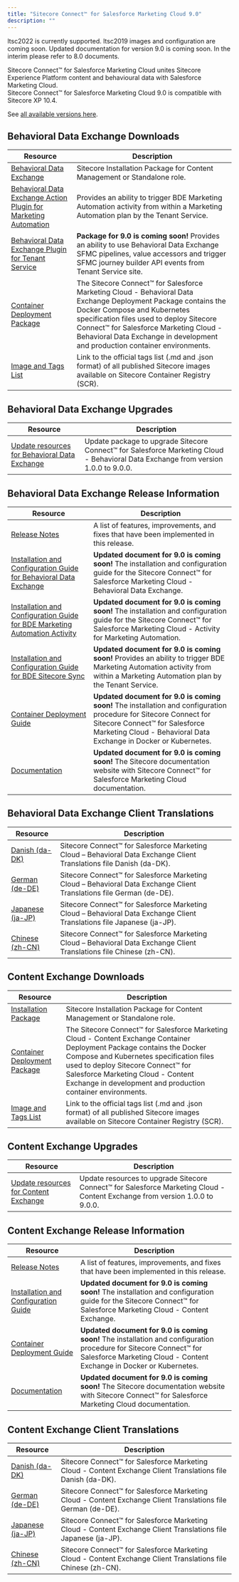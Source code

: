 ```yaml
---
title: "Sitecore Connect™ for Salesforce Marketing Cloud 9.0"
description: ""
---
```


  <Alert variant='warning' mb={4}>
    <AlertIcon />
    ltsc2022 is currently supported. ltsc2019 images and configuration are coming soon.
  </Alert>
  <Alert variant='warning' mb={4}>
    <AlertIcon />
    Updated documentation for version 9.0 is coming soon. In the interim please refer to 8.0 documents.
  </Alert>

Sitecore Connect™ for Salesforce Marketing Cloud unites Sitecore Experience Platform content and behavioural data with Salesforce Marketing Cloud.\
Sitecore Connect™ for Salesforce Marketing Cloud 9.0 is compatible with Sitecore XP 10.4.

See [all available versions here](/downloads/Sitecore_Connect_software_for_Salesforce_Marketing_Cloud).

## Behavioral Data Exchange Downloads

 | Resource | Description |
 | --- | --- |
 | [Behavioral Data Exchange](https://scdp.blob.core.windows.net/downloads/Sitecore%20Connect%20software%20for%20Salesforce%20Marketing%20Cloud/1x/Sitecore%20Connect%20software%20for%20Salesforce%20Marketing%20Cloud%2090/Sitecore%20Connect%20for%20Salesforce%20Marketing%20Cloud%20-%20Behavioral%20Data%20Exchange%209.0.2%20rev.%2000440.zip) | Sitecore Installation Package for Content Management or Standalone role. |
 | [Behavioral Data Exchange Action Plugin for Marketing Automation](https://scdp.blob.core.windows.net/downloads/Sitecore%20Connect%20software%20for%20Salesforce%20Marketing%20Cloud/1x/Sitecore%20Connect%20software%20for%20Salesforce%20Marketing%20Cloud%2090/Sitecore%20Connect%20for%20Salesforce%20Marketing%20Cloud%20-%20Behavioral%20Data%20Exchange%20Marketing%20Automation%209.0.2%20rev.%2000440.scwdp.zip) | Provides an ability to trigger BDE Marketing Automation activity from within a Marketing Automation plan by the Tenant Service. |
 | [Behavioral Data Exchange Plugin for Tenant Service](https://scdp.blob.core.windows.net/downloads/Sitecore%20Connect%20software%20for%20Salesforce%20Marketing%20Cloud/1x/Sitecore%20Connect%20software%20for%20Salesforce%20Marketing%20Cloud%2080/Sitecore%20Connect%20for%20Salesforce%20Marketing%20Cloud%20-%20BDE%20Plugin%20for%20Tenant%20Service%208.0.437%20rev.%2000437.scwdp.zip) | **Package for 9.0 is coming soon!** Provides an ability to use Behavioral Data Exchange SFMC pipelines, value accessors and trigger SFMC journey builder API events from Tenant Service site. |
 | [Container Deployment Package](https://github.com/Sitecore/container-deployment/releases/tag/sfmcbde%2F9.0.2.00440.197) | The Sitecore Connect™ for Salesforce Marketing Cloud - Behavioral Data Exchange Deployment Package contains the Docker Compose and Kubernetes specification files used to deploy Sitecore Connect™ for Salesforce Marketing Cloud - Behavioral Data Exchange in development and production container environments. |
 | [Image and Tags List](https://github.com/Sitecore/docker-images/tree/master/tags) | Link to the official tags list (.md and .json format) of all published Sitecore images available on Sitecore Container Registry (SCR). |

## Behavioral Data Exchange Upgrades

 | Resource | Description |
 | --- | --- |
 | [Update resources for Behavioral Data Exchange](/downloads/Resource_files_for_Modules/1x/Resource_files_for_Modules_100) | Update package to upgrade Sitecore Connect™ for Salesforce Marketing Cloud - Behavioral Data Exchange from version 1.0.0 to 9.0.0. |

## Behavioral Data Exchange Release Information

 | Resource | Description |
 | --- | --- |
 | [Release Notes](/downloads/Sitecore_Connect_software_for_Salesforce_Marketing_Cloud/1x/Sitecore_Connect_software_for_Salesforce_Marketing_Cloud_90/Release_Notes__BDE) | A list of features, improvements, and fixes that have been implemented in this release. |
 | [Installation and Configuration Guide for Behavioral Data Exchange](https://doc.sitecore.com/xp/en/developers/salesforce-marketing-cloud/80/sitecore-connect-for-salesforce-marketing-cloud/installing-sfmc-behavioral-data-exchange.html) | **Updated document for 9.0 is coming soon!** The installation and configuration guide for the Sitecore Connect™ for Salesforce Marketing Cloud - Behavioral Data Exchange. |
 | [Installation and Configuration Guide for BDE Marketing Automation Activity](https://doc.sitecore.com/xp/en/developers/salesforce-marketing-cloud/80/sitecore-connect-for-salesforce-marketing-cloud/install-sfmc-behavioral-data-exchange-activity-for-marketing-automation-on-prem.html) | **Updated document for 9.0 is coming soon!** The installation and configuration guide for the Sitecore Connect™ for Salesforce Marketing Cloud - Activity for Marketing Automation. |
 | [Installation and Configuration Guide for BDE Sitecore Sync](https://doc.sitecore.com/xp/en/developers/salesforce-marketing-cloud/80/sitecore-connect-for-salesforce-marketing-cloud/walkthrough--installing-sfmc-behavioral-data-exchange-sitecore-sync-on-prem.html) | **Updated document for 9.0 is coming soon!** Provides an ability to trigger BDE Marketing Automation activity from within a Marketing Automation plan by the Tenant Service. |
 | [Container Deployment Guide](https://doc.sitecore.com/xp/en/developers/salesforce-marketing-cloud/80/sitecore-connect-for-salesforce-marketing-cloud/installing-sfmc-behavioral-data-exchange-on-containers.html) | **Updated document for 9.0 is coming soon!** The installation and configuration procedure for Sitecore Connect for Sitecore Connect™ for Salesforce Marketing Cloud - Behavioral Data Exchange in Docker or Kubernetes. |
 | [Documentation](https://doc.sitecore.com/developers/salesforce-marketing-cloud/80/sitecore-connect-for-salesforce-marketing-cloud/en/sitecore-connect-for-salesforce-marketing-cloud.html) | **Updated document for 9.0 is coming soon!** The Sitecore documentation website with Sitecore Connect™ for Salesforce Marketing Cloud documentation. |

## Behavioral Data Exchange Client Translations

 | Resource | Description |
 | --- | --- |
 | [Danish (da-DK)](https://scdp.blob.core.windows.net/downloads/Sitecore%20Connect%20software%20for%20Salesforce%20Marketing%20Cloud/1x/Sitecore%20Connect%20software%20for%20Salesforce%20Marketing%20Cloud%2090/Sitecore%20Connect%20for%20Salesforce%20Marketing%20Cloud%20-%20Behavioral%20Data%20Exchange%209.0.2%20rev.%2000440%20(da-DK).zip) | Sitecore Connect™ for Salesforce Marketing Cloud – Behavioral Data Exchange Client Translations file Danish (da-DK). |
 | [German (de-DE)](https://scdp.blob.core.windows.net/downloads/Sitecore%20Connect%20software%20for%20Salesforce%20Marketing%20Cloud/1x/Sitecore%20Connect%20software%20for%20Salesforce%20Marketing%20Cloud%2090/Sitecore%20Connect%20for%20Salesforce%20Marketing%20Cloud%20-%20Behavioral%20Data%20Exchange%209.0.2%20rev.%2000440%20(de-DE).zip) | Sitecore Connect™ for Salesforce Marketing Cloud – Behavioral Data Exchange Client Translations file German (de-DE). |
 | [Japanese (ja-JP)](https://scdp.blob.core.windows.net/downloads/Sitecore%20Connect%20software%20for%20Salesforce%20Marketing%20Cloud/1x/Sitecore%20Connect%20software%20for%20Salesforce%20Marketing%20Cloud%2090/Sitecore%20Connect%20for%20Salesforce%20Marketing%20Cloud%20-%20Behavioral%20Data%20Exchange%209.0.2%20rev.%2000440%20(ja-JP).zip) | Sitecore Connect™ for Salesforce Marketing Cloud – Behavioral Data Exchange Client Translations file Japanese (ja-JP). |
 | [Chinese (zh-CN)](https://scdp.blob.core.windows.net/downloads/Sitecore%20Connect%20software%20for%20Salesforce%20Marketing%20Cloud/1x/Sitecore%20Connect%20software%20for%20Salesforce%20Marketing%20Cloud%2090/Sitecore%20Connect%20for%20Salesforce%20Marketing%20Cloud%20-%20Behavioral%20Data%20Exchange%209.0.2%20rev.%2000440%20(zh-CN).zip) | Sitecore Connect™ for Salesforce Marketing Cloud – Behavioral Data Exchange Client Translations file Chinese (zh-CN). |

## Content Exchange Downloads

 | Resource | Description |
 | --- | --- |
 | [Installation Package](https://scdp.blob.core.windows.net/downloads/Sitecore%20Connect%20software%20for%20Salesforce%20Marketing%20Cloud/1x/Sitecore%20Connect%20software%20for%20Salesforce%20Marketing%20Cloud%2090/Sitecore%20Connect%20for%20Salesforce%20Marketing%20Cloud%20-%20Content%20Exchange%209.0.2%20rev.%2000225.zip) | Sitecore Installation Package for Content Management or Standalone role. |
 | [Container Deployment Package](https://github.com/Sitecore/container-deployment/releases/tag/sfmcce%2F9.0.2.00225.315) | The Sitecore Connect™ for Salesforce Marketing Cloud - Content Exchange Container Deployment Package contains the Docker Compose and Kubernetes specification files used to deploy Sitecore Connect™ for Salesforce Marketing Cloud - Content Exchange in development and production container environments. |
 | [Image and Tags List](https://github.com/Sitecore/docker-images/tree/master/tags) | Link to the official tags list (.md and .json format) of all published Sitecore images available on Sitecore Container Registry (SCR). |

## Content Exchange Upgrades

 | Resource | Description |
 | --- | --- |
 | [Update resources for Content Exchange](/downloads/Resource_files_for_Modules/1x/Resource_files_for_Modules_100) | Update resources to upgrade Sitecore Connect™ for Salesforce Marketing Cloud - Content Exchange from version 1.0.0 to 9.0.0. |

## Content Exchange Release Information

 | Resource | Description |
 | --- | --- |
 | [Release Notes](/downloads/Sitecore_Connect_software_for_Salesforce_Marketing_Cloud/1x/Sitecore_Connect_software_for_Salesforce_Marketing_Cloud_90/Release_Notes__CE) | A list of features, improvements, and fixes that have been implemented in this release. |
 | [Installation and Configuration Guide](https://doc.sitecore.com/xp/en/developers/salesforce-marketing-cloud/80/sitecore-connect-for-salesforce-marketing-cloud/walkthrough--installing-sfmc-content-exchange-on-prem.html) | **Updated document for 9.0 is coming soon!** The installation and configuration guide for the Sitecore Connect™ for Salesforce Marketing Cloud - Content Exchange. |
 | [Container Deployment Guide](https://doc.sitecore.com/xp/en/developers/salesforce-marketing-cloud/80/sitecore-connect-for-salesforce-marketing-cloud/installing-sfmc-content-exchange-on-containers.html) | **Updated document for 9.0 is coming soon!** The installation and configuration procedure for Sitecore Connect™ for Salesforce Marketing Cloud - Content Exchange in Docker or Kubernetes. |
 | [Documentation](https://doc.sitecore.com/xp/en/developers/salesforce-marketing-cloud/80/sitecore-connect-for-salesforce-marketing-cloud/sfmc-content-exchange-architecture.html) | **Updated document for 9.0 is coming soon!** The Sitecore documentation website with Sitecore Connect™ for Salesforce Marketing Cloud documentation. |

## Content Exchange Client Translations

 | Resource | Description |
 | --- | --- |
 | [Danish (da-DK)](https://scdp.blob.core.windows.net/downloads/Sitecore%20Connect%20software%20for%20Salesforce%20Marketing%20Cloud/1x/Sitecore%20Connect%20software%20for%20Salesforce%20Marketing%20Cloud%2090/SFMC%20CE%209.0.2%20rev.%2000225%20(da-DK).zip) | Sitecore Connect™ for Salesforce Marketing Cloud - Content Exchange Client Translations file Danish (da-DK). |
 | [German (de-DE)](https://scdp.blob.core.windows.net/downloads/Sitecore%20Connect%20software%20for%20Salesforce%20Marketing%20Cloud/1x/Sitecore%20Connect%20software%20for%20Salesforce%20Marketing%20Cloud%2090/SFMC%20CE%209.0.2%20rev.%2000225%20(de-DE).zip) | Sitecore Connect™ for Salesforce Marketing Cloud - Content Exchange Client Translations file German (de-DE). |
 | [Japanese (ja-JP)](https://scdp.blob.core.windows.net/downloads/Sitecore%20Connect%20software%20for%20Salesforce%20Marketing%20Cloud/1x/Sitecore%20Connect%20software%20for%20Salesforce%20Marketing%20Cloud%2090/SFMC%20CE%209.0.2%20rev.%2000225%20(ja-JP).zip) | Sitecore Connect™ for Salesforce Marketing Cloud - Content Exchange Client Translations file Japanese (ja-JP). |
 | [Chinese (zh-CN)](https://scdp.blob.core.windows.net/downloads/Sitecore%20Connect%20software%20for%20Salesforce%20Marketing%20Cloud/1x/Sitecore%20Connect%20software%20for%20Salesforce%20Marketing%20Cloud%2090/SFMC%20CE%209.0.2%20rev.%2000225%20(zh-CN).zip) | Sitecore Connect™ for Salesforce Marketing Cloud - Content Exchange Client Translations file Chinese (zh-CN). |